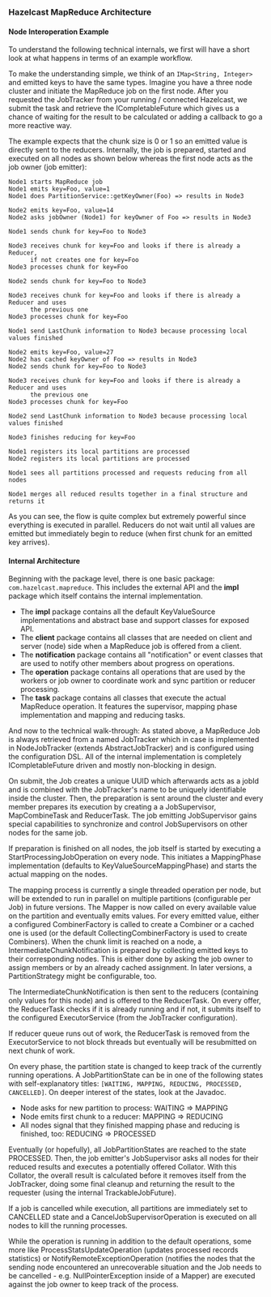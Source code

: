 


### Hazelcast MapReduce Architecture

#### Node Interoperation Example

To understand the following technical internals, we first will have a short look at what happens in terms of an example workflow.

To make the understanding simple, we think of an `IMap<String, Integer>` and emitted keys to have the same types. Imagine you have a three node cluster and initiate the MapReduce job on the first node. After you requested the JobTracker from your running / connected Hazelcast, we submit the task and retrieve the ICompletableFuture which gives us a chance of waiting for the result to be calculated or adding a callback to go a more reactive way.

The example expects that the chunk size is 0 or 1 so an emitted value is directly sent to the reducers. Internally, the job is prepared, started and executed on all nodes as shown below whereas the first node acts as the job owner (job emitter):

```plain
Node1 starts MapReduce job
Node1 emits key=Foo, value=1
Node1 does PartitionService::getKeyOwner(Foo) => results in Node3

Node2 emits key=Foo, value=14
Node2 asks jobOwner (Node1) for keyOwner of Foo => results in Node3

Node1 sends chunk for key=Foo to Node3

Node3 receives chunk for key=Foo and looks if there is already a Reducer,
      if not creates one for key=Foo
Node3 processes chunk for key=Foo

Node2 sends chunk for key=Foo to Node3

Node3 receives chunk for key=Foo and looks if there is already a Reducer and uses
      the previous one
Node3 processes chunk for key=Foo

Node1 send LastChunk information to Node3 because processing local values finished

Node2 emits key=Foo, value=27
Node2 has cached keyOwner of Foo => results in Node3
Node2 sends chunk for key=Foo to Node3

Node3 receives chunk for key=Foo and looks if there is already a Reducer and uses
      the previous one
Node3 processes chunk for key=Foo

Node2 send LastChunk information to Node3 because processing local values finished

Node3 finishes reducing for key=Foo

Node1 registers its local partitions are processed
Node2 registers its local partitions are processed

Node1 sees all partitions processed and requests reducing from all nodes

Node1 merges all reduced results together in a final structure and returns it
```

As you can see, the flow is quite complex but extremely powerful since everything is executed in parallel. Reducers do not wait until all values are emitted but immediately begin to reduce (when first chunk for an emitted key arrives).

#### Internal Architecture

Beginning with the package level, there is one basic package: `com.hazelcast.mapreduce`. This includes the external API and the **impl** package which itself contains the internal implementation.

 - The **impl** package contains all the default KeyValueSource implementations and abstract base and support classes for exposed API.
 - The **client** package contains all classes that are needed on client and server (node) side when a MapReduce job is offered from a client.
 - The **notification** package contains all "notification" or event classes that are used to notify other members about progress on operations.
 - The **operation** package contains all operations that are used by the workers or job owner to coordinate work and sync partition or reducer processing.
 - The **task** package contains all classes that execute the actual MapReduce operation. It features the supervisor, mapping phase implementation and mapping and reducing tasks.

And now to the technical walk-through: As stated above, a MapReduce Job is always retrieved from a named JobTracker which in case is implemented in NodeJobTracker (extends AbstractJobTracker) and is configured using the configuration DSL. All of the internal implementation is completely ICompletableFuture driven and mostly non-blocking in design.

On submit, the Job creates a unique UUID which afterwards acts as a jobId and is combined with the JobTracker's name to be uniquely identifiable inside the cluster. Then, the preparation is sent around the cluster and every member prepares its execution by creating a a JobSupervisor, MapCombineTask and ReducerTask. The job emitting JobSupervisor gains special capabilities to synchronize and control JobSupervisors on other nodes for the same job.

If preparation is finished on all nodes, the job itself is started by executing a StartProcessingJobOperation on every node. This initiates a MappingPhase implementation (defaults to KeyValueSourceMappingPhase) and starts the actual mapping on the nodes.

The mapping process is currently a single threaded operation per node, but will be extended to run in parallel on multiple partitions (configurable per Job) in future versions. The Mapper is now called on every available value on the partition and eventually emits values. For every emitted value, either a configured CombinerFactory is called to create a Combiner or a cached one is used (or the default CollectingCombinerFactory is used to create Combiners). When the chunk limit is reached on a node, a IntermediateChunkNotification is prepared by collecting emitted keys to their corresponding nodes. This is either done by asking the job owner to assign members or by an already cached assignment. In later versions, a PartitionStrategy might be configurable, too.

The IntermediateChunkNotification is then sent to the reducers (containing only values for this node) and is offered to the ReducerTask. On every offer, the ReducerTask checks if it is already running and if not, it submits itself to the configured ExecutorService (from the JobTracker configuration).

If reducer queue runs out of work, the ReducerTask is removed from the ExecutorService to not block threads but eventually will be resubmitted on next chunk of work.

On every phase, the partition state is changed to keep track of the currently running operations. A JobPartitionState can be in one of the following states with self-explanatory titles: `[WAITING, MAPPING, REDUCING, PROCESSED, CANCELLED]`. On deeper interest of the states, look at the Javadoc.

- Node asks for new partition to process: WAITING => MAPPING
- Node emits first chunk to a reducer: MAPPING => REDUCING
- All nodes signal that they finished mapping phase and reducing is finished, too: REDUCING => PROCESSED

Eventually (or hopefully), all JobPartitionStates are reached to the state PROCESSED. Then, the job emitter's JobSupervisor asks all nodes for their reduced results and executes a potentially offered Collator. With this Collator, the overall result is calculated before it removes itself from the JobTracker, doing some final cleanup and returning the result to the requester (using the internal TrackableJobFuture).

If a job is cancelled while execution, all partitions are immediately set to CANCELLED state and a CancelJobSupervisorOperation is executed on all nodes to kill the running processes.

While the operation is running in addition to the default operations, some more like
ProcessStatsUpdateOperation (updates processed records statistics) or NotifyRemoteExceptionOperation (notifies the nodes that the sending node encountered an unrecoverable situation and the Job needs to
be cancelled - e.g. NullPointerException inside of a Mapper) are executed against the job owner to keep track of the process.



